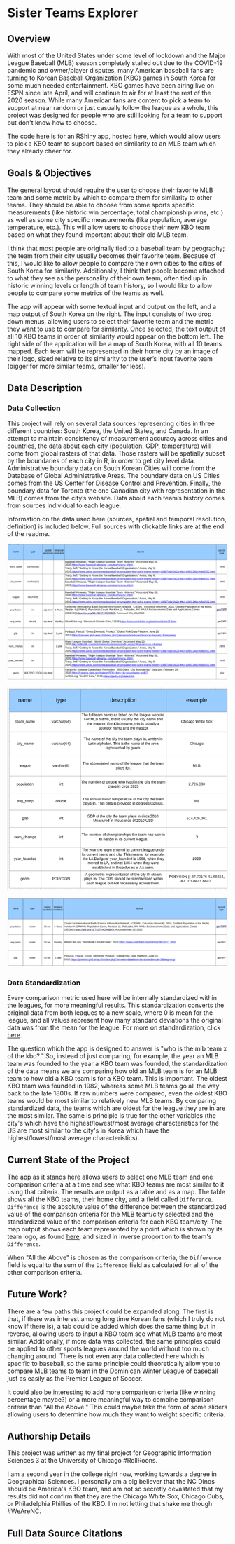 # Sister Teams Explorer

## Overview

With most of the United States under some level of lockdown and the Major League Baseball (MLB) season completely stalled out due to the COVID-19 pandemic and owner/player disputes, many American baseball fans are turning to Korean Baseball Organization (KBO) games in South Korea for some much needed entertainment. KBO games have been airing live on ESPN since late April, and will continue to air for at least the rest of the 2020 season. While many American fans are content to pick a team to support at near random or just casually follow the league as a whole, this project was designed for people who are still looking for a team to support but don't know how to choose. 

The code here is for an RShiny app, hosted [here](https://isaacrand.shinyapps.io/Sister-Teams-Explorer/), which would allow users to pick a KBO team to support based on similarity to an MLB team which they already cheer for.

## Goals & Objectives

 The general layout should require the user to choose their favorite MLB team and some metric by which to compare them for similarity to other teams. They should be able to choose from some sports specific measurements (like historic win percentage, total championship wins, etc.) as well as some city specific measurements (like population, average temperature, etc.). This will allow users to choose their new KBO team based on what they found important about their old MLB team.

 I think that most people are originally tied to a baseball team by geography; the team from their city usually becomes their favorite team. Because of this, I would like to allow people to compare their own cities to the cities of South Korea for similarity. Additionally, I think that people become attached to what they see as the personality of their own team, often tied up in historic winning levels or length of team history, so I would like to allow people to compare some metrics of the teams as well. 
 	
  The app will appear with some textual input and output on the left, and a map output of South Korea on the right. The input consists of two drop down menus, allowing users to select their favorite team and the metric they want to use to compare for similarity. Once selected, the text output of all 10 KBO teams in order of similarity would appear on the bottom left. The right side of the application will be a map of South Korea, with all 10 teams mapped. Each team will be represented in their home city by an image of their logo, sized relative to its similarity to the user’s input favorite team (bigger for more similar teams, smaller for less). 

## Data Description

### Data Collection

This project will rely on several data sources representing cities in three different countries: South Korea, the United States, and Canada. In an attempt to maintain consistency of measurement accuracy across cities and countries, the data about each city (population, GDP, temperature) will come from global rasters of that data. Those rasters will be spatially subset by the boundaries of each city in R, in order to get city level data. Administrative boundary data on South Korean Cities will come from the Database of Global Administrative Areas. The boundary data on US Cities comes from the US Center for Disease Control and Prevention. Finally, the boundary data for Toronto (the one Canadian city with representation in the MLB) comes from the city’s website. Data about each team’s history comes from sources individual to each league. 

Information on the data used here (sources, spatial and temporal resolution, definition) is included below. Full sources with clickable links are at the end of the readme.

![Data on Teams Metadata](readme_imgs/sis_teams_data.png)

![Data on Teams Dictionary](readme_imgs/sis_teams_data_dict.png)

![Raster Data Metadata](readme_imgs/sis_rasts_data.png)


### Data Standardization

Every comparison metric used here will be internally standardized within the leagues, for more meaningful results. This standardization converts the original data from both leagues to a new scale, where 0 is mean for the league, and all values represent how many standard deviations the original data was from the mean for the league. For more on standardization, click [here](https://www.statisticshowto.com/standardized-variables/#:~:text=In%20statistics%2C%20standardized%20variables%20are,were%20measured%20on%20different%20scales.). 
 
The question which the app is designed to answer is "who is the mlb team x of the kbo?." So, instead of just comparing, for example, the year an MLB team was founded to the year a KBO team was founded, the standardization of the data means we are comparing how old an MLB team is for an MLB team to how old a KBO team is for a KBO team. This is important. The oldest KBO team was founded in 1982, whereas some MLB teams go all the way back to the late 1800s. If raw numbers were compared, even the oldest KBO teams would be most similar to relatively new MLB teams. By comparing standardized data, the teams which are oldest for the league they are in are the most similar. The same is principle is true for the other variables (the city's which have the highest/lowest/most average characteristics for the US are most similar to the city's in Korea which have the highest/lowest/most average characteristics).

## Current State of the Project

The app as it stands [here](https://isaacrand.shinyapps.io/Sister-Teams-Explorer/) allows users to select one MLB team and one comparison criteria at a time and see what KBO teams are most similar to it using that criteria. The results are output as a table and as a map. The table shows all the KBO teams, their home city, and a field called `Difference`. `Difference` is the absolute value of the difference between the standardized value of the comparison criteria for the MLB team/city selected and the standardized value of the comparison criteria for each KBO team/city. The map output shows each team represented by a point which is shown by its team logo, as found [here](https://forums.ootpdevelopments.com/showthread.php?t=277508), and sized in inverse proportion to the team's `Difference`.

When "All the Above" is chosen as the comparison criteria, the `Difference` field is equal to the sum of the `Difference` field  as calculated for all of the other comparison criteria.

## Future Work?

There are a few paths this project could be expanded along. The first is that, if there was interest among long time Korean fans (which I truly do not know if there is), a tab could be added which does the same thing but in reverse, allowing users to input a KBO team see what MLB teams are most similar. Additionally, if more data was collected, the same principles could be applied to other sports leagues around the world without too much changing around. There is not even any data collected here which is specific to baseball, so the same principle could theoretically allow you to compare MLB teams to team in the Dominican Winter League of baseball just as easily as the Premier League of Soccer.

It could also be interesting to add more comparison criteria (like winning percentage maybe?) or a more meaningful way to combine comparison criteria than "All the Above." This could maybe take the form of some sliders allowing users to determine how much they want to weight specific criteria.

## Authorship Details

This project was written as my final project for Geographic Information Sciences 3 at the University of Chicago #RollRoons.

I am a second year in the college right now, working towards a degree in Geographical Sciences. I personally am a big believer that the NC Dinos should be America's KBO team, and am not so secretly devastated that my results did not confirm that they are the Chicago White Sox, Chicago Cubs, or Philadelphia Phillies of the KBO. I'm not letting that shake me though #WeAreNC. 

## Full Data Source Citations
